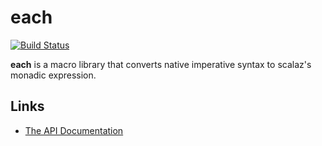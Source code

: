 # each
[![Build Status](https://travis-ci.org/ThoughtWorksInc/each.svg?branch=master)](https://travis-ci.org/ThoughtWorksInc/each)

**each** is a macro library that converts native imperative syntax to scalaz's monadic expression.


## Links

 * [The API Documentation](https://oss.sonatype.org/service/local/repositories/snapshots/archive/com/thoughtworks/each/each_2.11/0.2.0-SNAPSHOT/each_2.11-0.2.0-SNAPSHOT-javadoc.jar/!/index.html)
